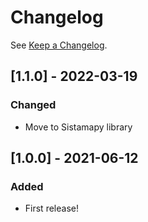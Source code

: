 # Changelog

See [Keep a Changelog](http://keepachangelog.com/).

## [1.1.0] - 2022-03-19
### Changed
- Move to Sistamapy library

## [1.0.0] - 2021-06-12
### Added
- First release!
